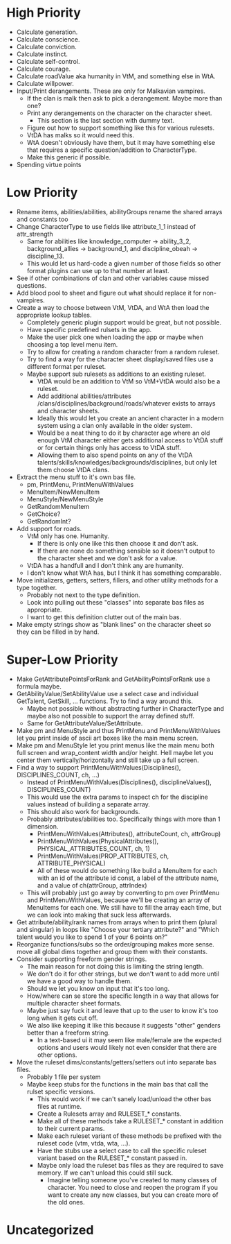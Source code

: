 # High Priority
* Calculate generation.
* Calculate conscience.
* Calculate conviction.
* Calculate instinct.
* Calculate self-control.
* Calculate courage.
* Calculate roadValue aka humanity in VtM, and something else in WtA.
* Calculate willpower.
* Input/Print derangements. These are only for Malkavian vampires.
    * If the clan is malk then ask to pick a derangement. Maybe more than one?
    * Print any derangements on the character on the character sheet.
        * This section is the last section with dummy text.
    * Figure out how to support something like this for various rulesets.
    * VtDA has malks so it would need this.
    * WtA doesn't obviously have them, but it may have something else that requires a specific question/addition to CharacterType.
    * Make this generic if possible.
* Spending virtue points

# Low Priority
* Rename items, abilities/abilities, abilityGroups rename the shared arrays and constants too
* Change CharacterType to use fields like attribute_1_1 instead of attr_strength
    * Same for abilities like knowledge_computer -> ability_3_2, background_allies -> background_1, and discipline_obeah -> discipline_13.
    * This would let us hard-code a given number of those fields so other format plugins can use up to that number at least.
* See if other combinations of clan and other variables cause missed questions.
* Add blood pool to sheet and figure out what should replace it for non-vampires.
* Create a way to choose between VtM, VtDA, and WtA then load the appropriate lookup tables.
    * Completely generic plugin support would be great, but not possible.
    * Have specific predefined rulsets in the app.
    * Make the user pick one when loading the app or maybe when choosing a top level menu item.
    * Try to allow for creating a random character from a random ruleset.
    * Try to find a way for the character sheet display/saved files use a different format per ruleset.
    * Maybe support sub rulesets as additions to an existing ruleset.
        * VtDA would be an addition to VtM so VtM+VtDA would also be a ruleset.
        * Add additional abilities/attributes /clans/disciplines/background/roads/whatever exists to arrays and character sheets.
        * Ideally this would let you create an ancient character in a modern system using a clan only available in the older system.
        * Would be a neat thing to do it by character age where an old enough VtM character either gets additional access to VtDA stuff or for certain things only has access to VtDA stuff.
        * Allowing them to also spend points on any of the VtDA talents/skills/knowledges/backgrounds/disciplines, but only let them choose VtDA clans.
* Extract the menu stuff to it's own bas file.
    * pm, PrintMenu, PrintMenuWithValues
    * MenuItem/NewMenuItem
    * MenuStyle/NewMenuStyle
    * GetRandomMenuItem
    * GetChoice?
    * GetRandomInt?    
* Add support for roads.
    * VtM only has one. Humanity.
        * If there is only one like this then choose it and don't ask.
        * If there are none do something sensible so it doesn't output to the character sheet and we don't ask for a value.
    * VtDA has a handfull and I don't think any are humanity.
    * I don't know what WtA has, but I think it has something comparable.
* Move initializers, getters, setters, fillers, and other utility methods for a type together.
    * Probably not next to the type definition.
    * Look into pulling out these "classes" into separate bas files as appropriate.
    * I want to get this definition clutter out of the main bas.
* Make empty strings show as "blank lines" on the character sheet so they can be filled in by hand.

# Super-Low Priority
* Make GetAttributePointsForRank and GetAbilityPointsForRank use a formula maybe.
* GetAbilityValue/SetAbilityValue use a select case and individual GetTalent, GetSkill, ... functions. Try to find a way around this.
    * Maybe not possible without abstracting further in CharacterType and maybe also not possible to support the array defined stuff.
    * Same for GetAttributeValue/SetAttribute.
* Make pm and MenuStyle and thus PrintMenu and PrintMenuWithValues let you print inside of ascii art boxes like the main menu screen.
* Make pm and MenuStyle let you print menus like the main menu both full screen and wrap_content width and/or height. Hell maybe let you center them vertically/horizontally and still take up a full screen.
* Find a way to support PrintMenuWithValues(Disciplines(), DISCIPLINES_COUNT, ch, ...)
    * Instead of PrintMenuWithValues(Disciplines(), disciplineValues(), DISCIPLINES_COUNT)
    * This would use the extra params to inspect ch for the discipline values instead of building a separate array.
    * This should also work for backgrounds.
    * Probably attributes/abilities too. Specifically things with more than 1 dimension.
        * PrintMenuWithValues(Attributes(), attributeCount, ch, attrGroup)
        * PrintMenuWithValues(PhysicalAttributes(), PHYSICAL_ATTRIBUTES_COUNT, ch, 1)
        * PrintMenuWithValues(PROP_ATTRIBUTES, ch, ATTRIBUTE_PHYSICAL)
        * All of these would do something like build a MenuItem for each with an id of the attribute id const, a label of the attribute name, and a value of ch(attrGroup, attrIndex)
    * This will probably just go away by converting to pm over PrintMenu and PrintMenuWithValues, because we'll be creating an array of MenuItems for each one. We still have to fill the array each time, but we can look into making that suck less afterwards.
* Get attribute/ability/rank names from arrays when to print them (plural and singular) in loops like "Choose your tertiary attribute?" and "Which talent would you like to spend 1 of your 6 points on?"
* Reorganize functions/subs so the order/grouping makes more sense. move all global dims together and group them with their constants.
* Consider supporting freeform gender strings.
    * The main reason for not doing this is limiting the string length.
    * We don't do it for other strings, but we don't want to add more until we have a good way to handle them.
    * Should we let you know on input that it's too long.
    * How/where can se store the specific length in a way that allows for multiple character sheet formats.
    * Maybe just say fuck it and leave that up to the user to know it's too long when it gets cut off.
    * We also like keeping it like this because it suggests "other" genders better than a freeform string.
        * In a text-based ui it may seem like male/female are the expected options and users would likely not even consider that there are other options.
* Move the ruleset dims/constants/getters/setters out into separate bas files.
    * Probably 1 file per system
    * Maybe keep stubs for the functions in the main bas that call the rulset specific versions.
        * This would work if we can't sanely load/unload the other bas files at runtime.
        * Create a Rulesets array and RULESET_* constants.
        * Make all of these methods take a RULESET_* constant in addition to their current params.
        * Make each ruleset variant of these methods be prefixed with the ruleset code (vtm, vtda, wta, ...).
        * Have the stubs use a select case to call the specific ruleset variant based on the RULESET_* constant passed in.
        * Maybe only load the ruleset bas files as they are required to save memory. If we can't unload this could still suck.
            * Imagine telling someone you've created to many classes of character. You need to close and reopen the program if you want to create any new classes, but you can create more of the old ones.

# Uncategorized
